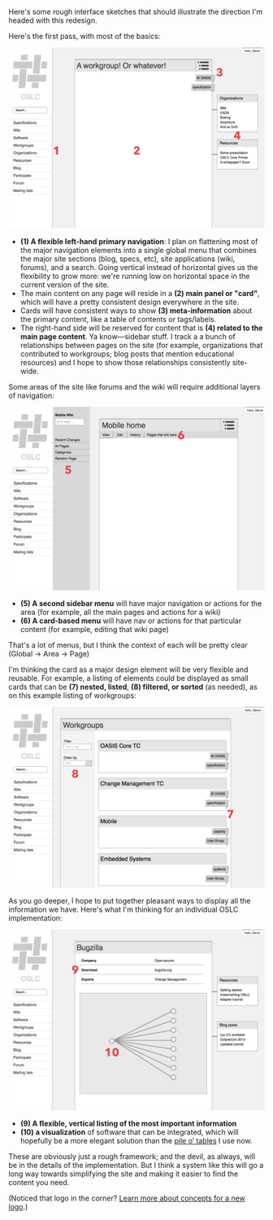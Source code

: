 Here's some rough interface sketches that should illustrate the direction I'm headed with this redesign.

Here's the first pass, with most of the basics:

![Basic page elements, including the main menu on the left-hand side and related elements](./images/wireframes/basics.png)

- **(1) A flexible left-hand primary navigation**: I plan on flattening most of the major navigation elements into a single global menu that combines the major site sections (blog, specs, etc), site applications (wiki, forums), and a search. Going vertical instead of horizontal gives us the flexibility to grow more: we're running low on horizontal space in the current version of the site.
- The main content on any page will reside in a **(2) main panel or "card"**, which will have a pretty consistent design everywhere in the site.
- Cards will have consistent ways to show **(3) meta-information** about the primary content, like a table of contents or tags/labels.
- The right-hand side will be reserved for content that is **(4) related to the main page content**. Ya know—sidebar stuff. I track a a bunch of relationships between pages on the site (for example, organizations that contributed to workgroups; blog posts that mention educational resources) and I hope to show those relationships consistently site-wide.

Some areas of the site like forums and the wiki will require additional layers of navigation:

![Wireframe showing a more complicated layout with an area-level and page-level menu](./images/wireframes/submenu.png)

- **(5) A second sidebar menu** will have major navigation or actions for the area (for example, all the main pages and actions for a wiki)
- **(6) A card-based menu** will have nav or actions for that particular content (for example, editing that wiki page)

That's a lot of menus, but I think the context of each will be pretty clear (Global &rarr; Area &rarr; Page)

I'm thinking the card as a major design element will be very flexible and reusable. For example, a listing of elements could be displayed as small cards that can be **(7) nested, listed**, **(8) filtered, or sorted** (as needed), as on this example listing of workgroups:

![Wireframe showing a listing of cards that you can sort and filter](./images/wireframes/listing.png)

As you go deeper, I hope to put together pleasant ways to display all the information we have. Here's what I'm thinking for an individual OSLC implementation:

![Wireframe showing links and connected software for an individual OSLC application](./images/wireframes/software.png)

- **(9) A flexible, vertical listing of the most important information**
- **(10) a visualization** of software that can be integrated, which will hopefully be a more elegant solution than the [pile o&rsquo; tables](http://open-services.net/software/ibm-rational-team-concert/) I use now.

These are obviously just a rough framework; and the devil, as always, will be in the details of the implementation. But I think a system like this will go a long way towards simplifying the site and making it easier to find the content you need.

(Noticed that logo in the corner? [Learn more about concepts for a new logo](./logo.html).)